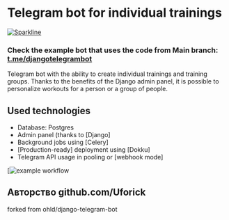 # Telegram bot for individual trainings

[![Sparkline](https://stars.medv.io/ohld/django-telegram-bot.svg)](https://stars.medv.io/ohld/django-telegram-bot)


### Check the example bot that uses the code from Main branch: [t.me/djangotelegrambot](https://t.me/djangotelegrambot)
Telegram bot with the ability to create individual trainings and training groups. Thanks to the benefits of the Django admin panel, it is possible to personalize workouts for a person or a group of people.

## Used technologies

* Database: Postgres
* Admin panel (thanks to [Django]
* Background jobs using [Celery]
* [Production-ready] deployment using [Dokku]
* Telegram API usage in pooling or [webhook mode]


[![example workflow](https://github.com/Uforick/django-telegram-bot/tree/main/.github/workflows/dokku.yml/badge.svg)

Авторство github.com/Uforick
---

forked from ohld/django-telegram-bot
